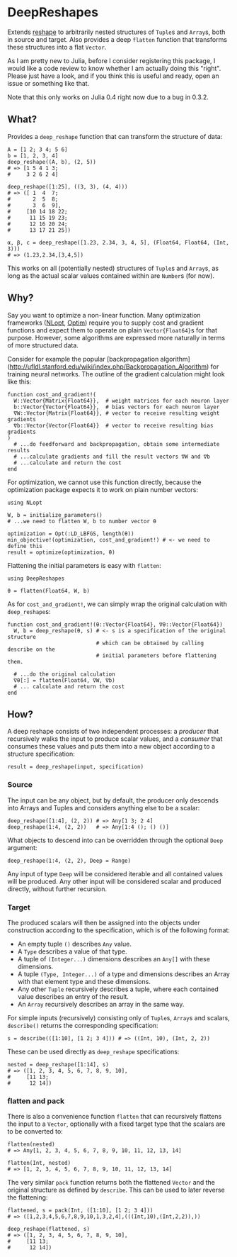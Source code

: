 # DeepReshapes

Extends
[reshape](http://julia.readthedocs.org/en/latest/stdlib/base/#Base.reshape)
to arbitrarily nested structures of `Tuple`s and `Array`s, both in source and
target. Also provides a deep `flatten` function that transforms these structures
into a flat `Vector`.

As I am pretty new to Julia, before I consider registering this package, I would
like a code review to know whether I am actually doing this "right". Please just
have a look, and if you think this is useful and ready, open an issue or
something like that.

Note that this only works on Julia 0.4 right now due to a bug in 0.3.2.

## What?

Provides a `deep_reshape` function that can transform the structure of data:

```
A = [1 2; 3 4; 5 6]
b = [1, 2, 3, 4]
deep_reshape((A, b), (2, 5))
# => [1 5 4 1 3;
#     3 2 6 2 4]

deep_reshape([1:25], ((3, 3), (4, 4)))
# => ([ 1  4  7;
#       2  5  8;
#       3  6  9],
#     [10 14 18 22;
#      11 15 19 23;
#      12 16 20 24;
#      13 17 21 25])

α, β, c = deep_reshape([1.23, 2.34, 3, 4, 5], (Float64, Float64, (Int, 3)))
# => (1.23,2.34,[3,4,5])
```

This works on all (potentially nested) structures of `Tuple`s and `Array`s, as
long as the actual scalar values contained within are `Number`s (for now).

## Why?

Say you want to optimize a non-linear function. Many optimization frameworks
([NLopt](https://github.com/JuliaOpt/NLopt.jl),
[Optim](https://github.com/JuliaOpt/Optim.jl)) require you to supply cost and
gradient functions and expect them to operate on plain `Vector{Float64}`s for
that purpose. However, some algorithms are expressed more naturally in terms of
more structured data.

Consider for example the popular
[backpropagation algorithm]
(http://ufldl.stanford.edu/wiki/index.php/Backpropagation_Algorithm)
for training neural networks. The outline of the gradient calculation might look
like this:

```
function cost_and_gradient!(
  W::Vector{Matrix{Float64}},  # weight matrices for each neuron layer
  b::Vector{Vector{Float64}},  # bias vectors for each neuron layer
  ∇W::Vector{Matrix{Float64}}, # vector to receive resulting weight gradients
  ∇b::Vector{Vector{Float64}}  # vector to receive resulting bias gradients
)
  # ...do feedforward and backpropagation, obtain some intermediate results
  # ...calculate gradients and fill the result vectors ∇W and ∇b
  # ...calculate and return the cost
end
```

For optimization, we cannot use this function directly, because the optimization
package expects it to work on plain number vectors:

```
using NLopt

W, b = initialize_parameters()
# ...we need to flatten W, b to number vector θ

optimization = Opt(:LD_LBFGS, length(θ))
min_objective!(optimization, cost_and_gradient!) # <- we need to define this
result = optimize(optimization, θ)
```

Flattening the initial parameters is easy with `flatten`:

```
using DeepReshapes

θ = flatten(Float64, W, b)
```

As for `cost_and_gradient!`, we can simply wrap the original calculation with
`deep_reshape`s:

```
function cost_and_gradient!(θ::Vector{Float64}, ∇θ::Vector{Float64})
  W, b = deep_reshape(θ, s) # <- s is a specification of the original structure
                            # which can be obtained by calling describe on the
                            # initial parameters before flattening them.

  # ...do the original calculation
  ∇θ[:] = flatten(Float64, ∇W, ∇b)
  # ... calculate and return the cost
end
```

## How?

A deep reshape consists of two independent processes: a *producer* that
recursively walks the input to produce scalar values, and a *consumer* that
consumes these values and puts them into a new object according to a structure
specification:

```
result = deep_reshape(input, specification)
```

### Source

The input can be any object, but by default, the producer only descends into
Arrays and Tuples and considers anything else to be a scalar:

```
deep_reshape([1:4], (2, 2)) # => Any[1 3; 2 4]
deep_reshape(1:4, (2, 2))   # => Any[1:4 (); () ()]
```

What objects to descend into can be overridden through the optional `Deep`
argument:

```
deep_reshape(1:4, (2, 2), Deep = Range)
```

Any input of type `Deep` will be considered iterable and all contained values
will be produced. Any other input will be considered scalar and produced
directly, without further recursion.

### Target

The produced scalars will then be assigned into the objects under construction 
according to the specification, which is of the following format:

- An empty tuple `()` describes `Any` value.
- A `Type` describes a value of that type.
- A tuple of `(Integer...)` dimensions describes an `Any[]` with these
  dimensions.
- A tuple `(Type, Integer...)` of a type and dimensions describes an Array
  with that element type and these dimensions.
- Any other `Tuple` recursively describes a tuple, where each contained value
  describes an entry of the result.
- An `Array` recursively describes an array in the same way.

For simple inputs (recursively) consisting only of `Tuple`s, `Array`s and
scalars, `describe()` returns the corresponding specification:

```
s = describe(([1:10], [1 2; 3 4])) # => ((Int, 10), (Int, 2, 2))
```

These can be used directly as `deep_reshape` specifications:

```
nested = deep_reshape([1:14], s)
# => ([1, 2, 3, 4, 5, 6, 7, 8, 9, 10],
#     [11 13;
#      12 14])
```

### flatten and pack

There is also a convenience function `flatten` that can recursively flattens the
input to a `Vector`, optionally with a fixed target type that the scalars are to
be converted to:

```
flatten(nested)
# => Any[1, 2, 3, 4, 5, 6, 7, 8, 9, 10, 11, 12, 13, 14]

flatten(Int, nested)
# => [1, 2, 3, 4, 5, 6, 7, 8, 9, 10, 11, 12, 13, 14]
```

The very similar `pack` function returns both the flattened `Vector` and the
original structure as defined by `describe`. This can be used to later reverse
the flattening:

```
flattened, s = pack(Int, ([1:10], [1 2; 3 4]))
# => ([1,2,3,4,5,6,7,8,9,10,1,3,2,4],(((Int,10),(Int,2,2)),))

deep_reshape(flattened, s)
# => ([1, 2, 3, 4, 5, 6, 7, 8, 9, 10],
#     [11 13;
#      12 14])
```
